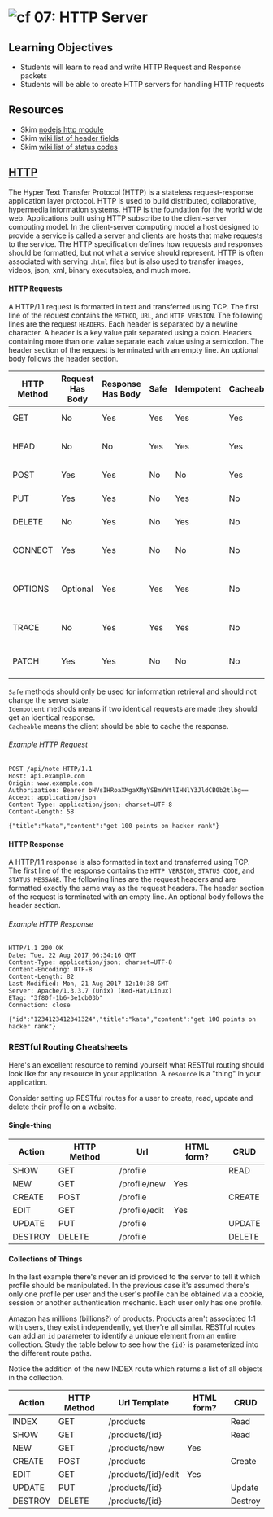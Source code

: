 ![cf](http://i.imgur.com/7v5ASc8.png) 07: HTTP Server
===

## Learning Objectives
* Students will learn to read and write HTTP Request and Response packets
* Students will be able to create HTTP servers for handling HTTP requests

## Resources
* Skim [nodejs http module](https://nodejs.org/api/http.html)
* Skim [wiki list of header fields](https://en.wikipedia.org/wiki/List_of_HTTP_header_fields#Request_fields)
* Skim [wiki list of status codes](https://en.wikipedia.org/wiki/List_of_HTTP_status_codes)

## [HTTP](https://tools.ietf.org/html/rfc7231)
The Hyper Text Transfer Protocol (HTTP) is a stateless request-response application layer protocol. HTTP is used to build distributed, collaborative, hypermedia information systems. HTTP is the foundation for the world wide web. Applications built using HTTP subscribe to the client-server computing model. In the client-server computing model a host designed to provide a service is called a server and clients are hosts that make requests to the service. The HTTP specification defines how requests and responses should be formatted, but not what a service should represent. HTTP is often associated with serving `.html` files but is also used to transfer images, videos, json, xml, binary executables, and much more.

#### HTTP Requests
A HTTP/1.1 request is formatted in text and transferred using TCP. The first line of the request contains the `METHOD`, `URL`, and `HTTP VERSION`. The following lines are the request `HEADERS`. Each header is separated by a newline character. A header is a key value pair separated using a colon. Headers containing more than one value separate each value using a semicolon. The header section of the request is terminated with an empty line. An optional body follows the header section.


|HTTP Method	| Request Has Body	| Response Has Body |	Safe	| Idempotent	| Cacheable | Function |
| --- | --- | --- | --- | --- | --- | --- |
| GET	    | No	      | Yes	| Yes | Yes	| Yes | Retrieve a resource |
| HEAD	  | No	      | No	| Yes | Yes	| Yes | Like GET but headers only |
| POST	  | Yes	      | Yes	| No	| No	| Yes | Create a resource |
| PUT	    | Yes	      | Yes	| No	| Yes	| No | Update a resource |
| DELETE	| No	      | Yes	| No	| Yes	| No | Delete a resource |
| CONNECT	| Yes	      | Yes	| No	| No	| No | Create TCP/IP tunnel |
| OPTIONS	| Optional	| Yes	| Yes | Yes	| No | Returns supported methods for a URL |
| TRACE 	| No	      | Yes	| Yes | Yes	| No | Echos retrieved request |
| PATCH  	| Yes	      | Yes	| No	| No	| No | Partial modification of resource |

`Safe` methods should only be used for information retrieval and should not change the server state.  
`Idempotent` methods means if two identical requests are made they should get an identical response.  
`Cacheable` means the client should be able to cache the response.  

###### Example HTTP Request  
```
POST /api/note HTTP/1.1
Host: api.example.com
Origin: www.example.com
Authorization: Bearer bHVsIHRoaXMgaXMgYSBmYWtlIHNlY3JldCB0b2tlbg==
Accept: application/json
Content-Type: application/json; charset=UTF-8
Content-Length: 58

{"title":"kata","content":"get 100 points on hacker rank"}
```

#### HTTP Response
A HTTP/1.1 response is also formatted in text and transferred using TCP. The first line of the response contains the `HTTP VERSION`, `STATUS CODE`, and `STATUS MESSAGE`. The following lines are the request headers and are formatted exactly the same way as the request headers. The header section of the request is terminated with an empty line. An optional body follows the header section.

###### Example HTTP Response
```
HTTP/1.1 200 OK
Date: Tue, 22 Aug 2017 06:34:16 GMT
Content-Type: application/json; charset=UTF-8
Content-Encoding: UTF-8
Content-Length: 82
Last-Modified: Mon, 21 Aug 2017 12:10:38 GMT
Server: Apache/1.3.3.7 (Unix) (Red-Hat/Linux)
ETag: "3f80f-1b6-3e1cb03b"
Connection: close

{"id":"1234123412341324","title":"kata","content":"get 100 points on hacker rank"}
```

### RESTful Routing Cheatsheets
Here's an excellent resource to remind yourself what RESTful routing should look
like for any resource in your application. A `resource` is a "thing" in your
application.

Consider setting up RESTful routes for a user to create, read, update and delete
their profile on a website.

#### Single-thing
<table><thead>
<tr>
<th>Action</th>
<th>HTTP Method</th>
<th>Url</th>
<th>HTML form?</th>
<th>CRUD</th>
</tr>
</thead><tbody>
<tr>
<td>SHOW</td>
<td>GET</td>
<td>/profile</td>
<td></td>
<td>READ</td>
</tr>
<tr>
<td>NEW</td>
<td>GET</td>
<td>/profile/new</td>
<td>Yes</td>
<td></td>
</tr>
<tr>
<td>CREATE</td>
<td>POST</td>
<td>/profile</td>
<td></td>
<td>CREATE</td>
</tr>
<tr>
<td>EDIT</td>
<td>GET</td>
<td>/profile/edit</td>
<td>Yes</td>
<td></td>
</tr>
<tr>
<td>UPDATE</td>
<td>PUT</td>
<td>/profile</td>
<td></td>
<td>UPDATE</td>
</tr>
<tr>
<td>DESTROY</td>
<td>DELETE</td>
<td>/profile</td>
<td></td>
<td>DELETE</td>
</tr>
</tbody></table>

#### Collections of Things
In the last example there's never an id provided to the server to tell it which
profile should be manipulated. In the previous case it's assumed there's only
one profile per user and the user's profile can be obtained via a cookie, session
or another authentication mechanic. Each user only has one profile.

Amazon has millions (billions?) of products. Products aren't associated 1:1
with users, they exist independently, yet they're all similar. RESTful routes
can add an `id` parameter to identify a unique element from an entire
collection. Study the table below to see how the `{id}` is parameterized into
the different route paths.

Notice the addition of the new INDEX route which returns a list of all objects
in the collection.

<table><thead>
<tr>
<th>Action</th>
<th>HTTP Method</th>
<th>Url Template</th>
<th>HTML form?</th>
<th>CRUD</th>
</tr>
</thead><tbody>
<tr>
<td>INDEX</td>
<td>GET</td>
<td>/products</td>
<td></td>
<td>Read</td>
</tr>
<tr>
<td>SHOW</td>
<td>GET</td>
<td>/products/{id}</td>
<td></td>
<td>Read</td>
</tr>
<tr>
<td>NEW</td>
<td>GET</td>
<td>/products/new</td>
<td>Yes</td>
<td></td>
</tr>
<tr>
<td>CREATE</td>
<td>POST</td>
<td>/products</td>
<td></td>
<td>Create</td>
</tr>
<tr>
<td>EDIT</td>
<td>GET</td>
<td>/products/{id}/edit</td>
<td>Yes</td>
<td></td>
</tr>
<tr>
<td>UPDATE</td>
<td>PUT</td>
<td>/products/{id}</td>
<td></td>
<td>Update</td>
</tr>
<tr>
<td>DESTROY</td>
<td>DELETE</td>
<td>/products/{id}</td>
<td></td>
<td>Destroy</td>
</tr>
</tbody></table>
